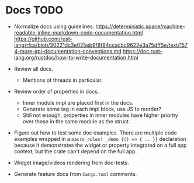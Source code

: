 # Docs TODO

* Normalize docs using guidelines: 
  https://deterministic.space/machine-readable-inline-markdown-code-cocumentation.html
  https://github.com/rust-lang/rfcs/blob/30221dc3e025eb9f8f84ccacbc9622e3a75dff5e/text/1574-more-api-documentation-conventions.md
  https://doc.rust-lang.org/rustdoc/how-to-write-documentation.html
* Review all docs.
    - Mentions of threads in particular.
  
* Review order of properties in docs.
    - Inner module impl are placed first in the docs.
    - Generate some tag in each impl block, use JS to reorder?
    - Still not enough, properties in inner modules have higher priority over those in the same module as the struct.

* Figure out how to test some doc examples. 
  There are multiple code examples wrapped in a `macro_rules! _demo {() => { .. }}` declaration because
  it demonstrates the widget or property integrated on a full app context, but the crate can't depend on
  the full app.

* Widget image/videos rendering from doc-tests.

* Generate feature docs from `Cargo.toml` comments.